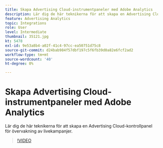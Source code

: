 ```yaml
---
title: Skapa Advertising Cloud-instrumentpaneler med Adobe Analytics
description: Lär dig de här teknikerna för att skapa en Advertising Cloud-kontrollpanel för övervakning av livekampanjer.
feature: Advertising Analytics
topic: Integrations
role: User
level: Intermediate
thumbnail: 35121.jpg
kt: 5478
exl-id: 9e53a8b4-a02f-41c4-97cc-ea50751d75c8
source-git-commit: d24bab984f57dbf197c5f6fb39d0a82e6fcf2ad2
workflow-type: tm+mt
source-wordcount: '40'
ht-degree: 0%

---
```


# Skapa Advertising Cloud-instrumentpaneler med Adobe Analytics

Lär dig de här teknikerna för att skapa en Advertising Cloud-kontrollpanel för övervakning av livekampanjer.

>[!VIDEO](https://video.tv.adobe.com/v/35121/?quality=12&learn=on)
